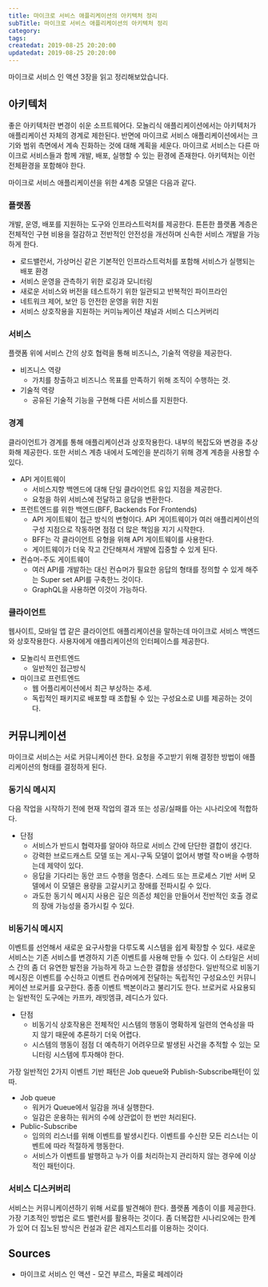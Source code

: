 ```yaml
---
title: 마이크로 서비스 애플리케이션의 아키텍처 정리
subTitle: 마이크로 서비스 애플리케이션의 아키텍처 정리
category: 
tags: 
createdat: 2019-08-25 20:20:00
updatedat: 2019-08-25 20:20:00
---
```


마이크로 서비스 인 액션 3장을 읽고 정리해보았습니다.

## 아키텍처

좋은 아키텍처란 변경이 쉬운 소프트웨어다. 모놀리식 애플리케이션에서는
아키텍처가 애플리케이션 자체의 경계로 제한된다. 반면에 마이크로 서비스
애플리케이션에서는 크기와 범위 측면에서 계속 진화하는 것에 대해 계획을
세운다. 마이크로 서비스는 다른 마이크로 서비스들과 함께 개발, 배포, 실행할 수
있는 환경에 존재한다. 아키텍처는 이런 전체환경을 포함해야 한다.  

마이크로 서비스 애플리케이션을 위한 4계층 모델은 다음과 같다.

### 플랫폼

개발, 운영, 배포를 지원하는 도구와 인프라스트럭처를 제공한다. 튼튼한 플랫폼
계층은 전체적인 구현 비용을 절감하고 전반적인 안전성을 개선하며 신속한 서비스
개발을 가능하게 한다.

* 로드밸런서, 가상머신 같은 기본적인 인프라스트럭처를 포함해 서비스가 실행되는
  배포 환경
* 서비스 운영을 관측하기 위한 로깅과 모니터링
* 새로운 서비스와 버전을 테스트하기 위한 일관되고 반복적인 파이프라인
* 네트워크 제어, 보안 등 안전한 운영을 위한 지원
* 서비스 상호작용을 지원하는 커미뉴케이션 채널과 서비스 디스커버리

### 서비스

플랫폼 위에 서비스 간의 상호 협력을 통해 비즈니스, 기술적 역량을 제공한다.

* 비즈니스 역량
  * 가치를 창출하고 비즈니스 목표를 만족하기 위해 조직이 수행하는 것.
* 기술적 역량
  * 공유된 기술적 기능을 구현해 다른 서비스를 지원한다.

### 경계

클라이언트가 경계를 통해 애플리케이션과 상호작용한다. 내부의 복잡도와 변경을
추상화해 제공한다. 또한 서비스 계층 내에서 도메인을 분리하기 위해 경계 계층을
사용할 수 있다.

* API 게이트웨이
  * 서비스지향 백엔드에 대해 단일 클라이언트 유입 지점을 제공한다. 
  * 요청을 하위 서비스에 전달하고 응답을 변환한다.
* 프런트엔드를 위한 백엔드(BFF, Backends For Frontends)
  * API 게이트웨이 접근 방식의 변형이다. API 게이트웨이가 여러 애플리케이션의
    구성 지점으로 작동하면 점점 더 많은 책임을 지기 시작한다.
  * BFF는 각 클라이언트 유형을 위해 API 게이트웨이를 사용한다.
  * 게이트웨이가 더욱 작고 간단해져서 개발에 집중할 수 있게 된다.
* 컨슈머-주도 게이트웨이
  * 여러 API를 개발하는 대신 컨슈머가 필요한 응답의 형태를 정의할 수 있게
    해주는 Super set API를 구축한느 것이다.
  * GraphQL을 사용하면 이것이 가능하다.

### 클라이언트

웹사이트, 모바일 앱 같은 클라이언트 애플리케이션을 말하는데 마이크로 서비스
백엔드와 상호작용한다. 사용자에게 애플리케이션의 인터페이스를 제공한다.

* 모놀리식 프런트엔드
  * 일반적인 접근방식
* 마이크로 프런트엔드
  * 웹 어플리케이션에서 최근 부상하는 추세.
  * 독립적인 패키지로 배포할 때 조합될 수 있는 구성요소로 UI를 제공하는 것이다.

## 커뮤니케이션

마이크로 서비스는 서로 커뮤니케이션 한다. 요청을 주고받기 위해 결정한 방법이
애플리케이션의 형태를 결정하게 된다.

### 동기식 메시지

다음 작업을 시작하기 전에 현재 작업의 결과 또는 성공/실패를 아는 시나리오에
적합하다.  
* 단점
  * 서비스가 반드시 협력자를 알아야 하므로 서비스 간에 단단한 결합이 생긴다.
  * 강력한 브로드캐스트 모델 또는 게시-구독 모델이 없어서 병렬 작ㅇ버을
    수행하는데 제약이 있다.
  * 응답을 기다리는 동안 코드 수행을 멈춘다. 스레드 또는 프로세스 기반 서버
    모델에서 이 모델은 용량을 고갈시키고 장애를 전파시킬 수 있다.
  * 과도한 동기식 메시지 사용은 깊은 의존성 체인을 만들어서 전반적인 호출
    경로의 장애 가능성을 증가시킬 수 있다.

### 비동기식 메시지

이벤트를 선언해서 새로운 요구사항을 다루도록 시스템을 쉽게 확장할 수 있다.
새로운 서비스는 기존 서비스를 변경하지 기존 이벤트를 사용해 만들 수 있다. 이
스타일은 서비스 간의 좀 더 유연한 발전을 가능하게 하고 느슨한 결합을 생성한다.
일반적으로 비동기메시징은 이벤트를 수신하고 이벤트 컨슈머에게 전달하는 독립적인
구성요소인 커뮤니케이션 브로커를 요구한다. 종종 이벤트 백본이라고 불리기도
한다. 브로커로 사요용되는 일반적인 도구에는 카프카, 래빗엠큐, 레디스가 있다.  

* 단점
  * 비동기식 상호작용은 전체적인 시스템의 행동이 명확하게 일련의 연속성을 따지
    않기 때문에 추론하기 더욱 어렵다.
  * 시스템의 행동이 점점 더 예측하기 어려우므로 발생된 사건을 추적할 수 있는
    모니터링 시스템에 투자해야 한다.

가장 일반적인 2가지 이벤트 기반 패턴은 Job queue와 Publish-Subscribe패턴이
있따.

* Job queue
  * 워커가 Queue에서 일감을 꺼내 실행한다. 
  * 일감은 운용하는 워커의 수에 상관없이 한 번만 처리된다.
* Public-Subscribe
  * 임의의 리스너를 위해 이벤트를 발생시킨다. 이벤트를 수신한 모든 리스너는
    이벤트에 따라 적절하게 행동한다.
  * 서비스가 이벤트를 발행하고 누가 이를 처리하는지 관리하지 않는 경우에
    이상적인 패턴이다.

### 서비스 디스커버리

서비스는 커뮤니케이션하기 위해 서로를 발견해야 한다. 플랫폼 계층이 이를
제공한다. 가장 기초적인 방법은 로드 밸런서를 활용하는 것이다. 좀 더복잡한
시나리오에는 한계가 있어 더 집노된 방식은 컨설과 같은 레지스트리를 이용하는
것이다.

## Sources

* 마이크로 서비스 인 액션 - 모건 부르스, 파울로 페레이라
